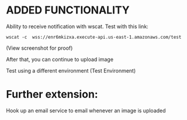 # ADDED FUNCTIONALITY

Ability to receive notification with wscat. Test with this link:

```
wscat -c  wss://enr6mkizxa.execute-api.us-east-1.amazonaws.com/test
```
(View screenshot for proof)

After that, you can continue to upload image

Test using a different environment (Test Environment)

# Further extension:

Hook up an email service to email whenever an image is uploaded
